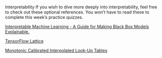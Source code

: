 Interpretability
If you wish to dive more deeply into interpretability, feel free to check out these optional references. You won’t have to read these to complete this week’s practice quizzes.

[Interpretable Machine Learning - A Guide for Making Black Box Models Explainable.](https://christophm.github.io/interpretable-ml-book/)

[TensorFlow Lattice](https://www.tensorflow.org/lattice)

[Monotonic Calibrated Interpolated Look-Up Tables](https://jmlr.org/papers/volume17/15-243/15-243.pdf)